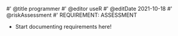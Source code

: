 #' @title programmer
#' @editor useR
#' @editDate 2021-10-18
#' @riskAssessment
#' REQUIREMENT: ASSESSMENT

+ Start documenting requirements here!

